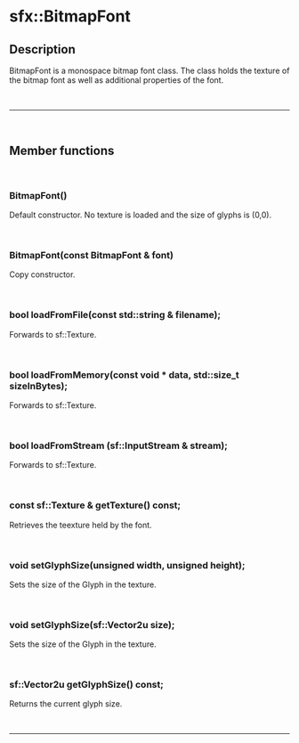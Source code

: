 # sfx::BitmapFont

## Description
BitmapFont is a monospace bitmap font class.
The class holds the texture of the bitmap font as well as additional properties of the font.

<br>

---

<br>

## Member functions

<br>

### BitmapFont()
Default constructor. No texture is loaded and the size of glyphs is (0,0).

<br>

### BitmapFont(const BitmapFont & font)
Copy constructor.

<br>

### bool loadFromFile(const std::string & filename);
Forwards to sf::Texture.

<br>

### bool loadFromMemory(const void * data, std::size_t sizeInBytes);
Forwards to sf::Texture.

<br>

### bool loadFromStream (sf::InputStream & stream);
Forwards to sf::Texture.

<br>

### const sf::Texture & getTexture() const;
Retrieves the teexture held by the font.

<br>

### void setGlyphSize(unsigned width, unsigned height);
Sets the size of the Glyph in the texture. 

<br>

### void setGlyphSize(sf::Vector2u size);
Sets the size of the Glyph in the texture. 

<br>

### sf::Vector2u getGlyphSize() const;
Returns the current glyph size.

<br>

---

<br>
